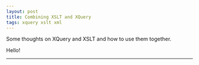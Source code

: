 ```yaml
---
layout: post
title: Combining XSLT and XQuery
tags: xquery xslt xml
---
```


Some thoughts on XQuery and XSLT and how to use them together.

Hello!

----

